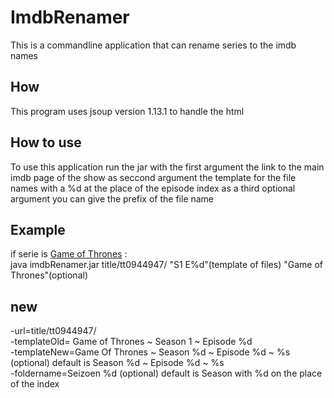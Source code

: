 # ImdbRenamer
This is a commandline application that can rename series to the imdb names

## How
This program uses jsoup version 1.13.1 to handle the html

## How to use 
To use this application run the jar with the first argument the link to the main imdb page of the show as seccond argument the template for the file names with a %d at the place of the episode index as a third optional argument you can give the prefix of the file name

## Example
if serie is <a href="https://www.imdb.com/title/tt0944947/">Game of Thrones</a> :<br>
java imdbRenamer.jar title/tt0944947/ "S1 E%d"(template of files) "Game of Thrones"(optional)

## new 
-url=title/tt0944947/<br>
-templateOld= Game of Thrones ~ Season 1 ~ Episode %d<br>
-templateNew=Game Of Thrones ~ Season %d ~ Episode %d ~ %s (optional) default is Season %d ~ Episode %d ~ %s<br>
-foldername=Seizoen %d (optional) default is Season with %d on the place of the index <br>

